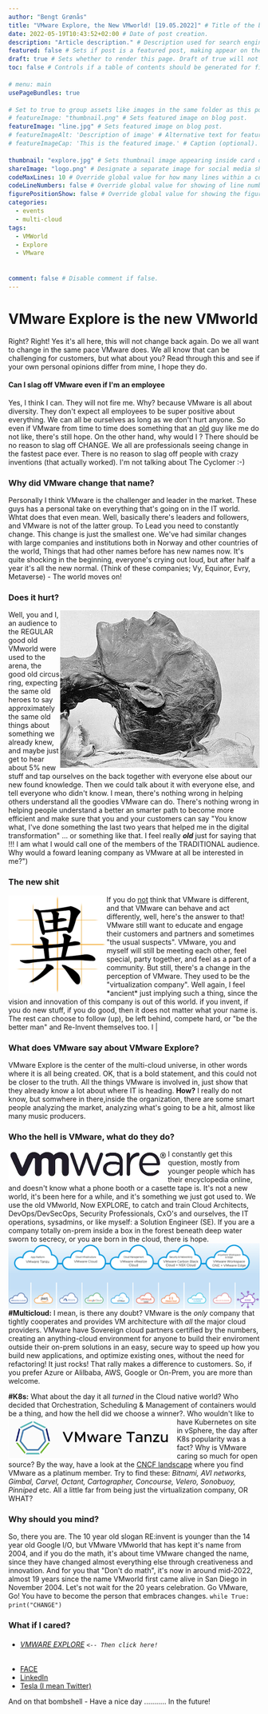 ```yaml
---
author: "Bengt Grønås"
title: "VMware Explore, the New VMworld! [19.05.2022]" # Title of the blog post.
date: 2022-05-19T10:43:52+02:00 # Date of post creation.
description: "Article description." # Description used for search engine.
featured: false # Sets if post is a featured post, making appear on the home page side bar.
draft: true # Sets whether to render this page. Draft of true will not be rendered.
toc: false # Controls if a table of contents should be generated for first-level links automatically.

# menu: main
usePageBundles: true 

# Set to true to group assets like images in the same folder as this post.
# featureImage: "thumbnail.png" # Sets featured image on blog post.
featureImage: "line.jpg" # Sets featured image on blog post.
# featureImageAlt: 'Description of image' # Alternative text for featured image.
# featureImageCap: 'This is the featured image.' # Caption (optional).

thumbnail: "explore.jpg" # Sets thumbnail image appearing inside card on homepage.
shareImage: "logo.png" # Designate a separate image for social media sharing.
codeMaxLines: 10 # Override global value for how many lines within a code block before auto-collapsing.
codeLineNumbers: false # Override global value for showing of line numbers within code block.
figurePositionShow: false # Override global value for showing the figure label.
categories:
  - events
  - multi-cloud
tags:
  - VMWorld
  - Explore
  - VMware


comment: false # Disable comment if false.
---
```


# VMware Explore is the new VMworld
Right? Right!  Yes it's all here, this will not change back again. Do we all want to change in the same pace VMware does. We all know that can be challenging for customers, but what about you? Read through this and see if your own personal opinions differ from mine, I hope they do.   

#### Can I slag off VMware even if I'm an employee
Yes, I think I can. They will not fire me. Why? because VMware is all about diversity. They don't expect all employees to be super positive about everything.  We can all be ourselves as long as we don't hurt anyone. So even if VMware from time to time does something that an <u>old</u> guy like me do not like, there's still hope. On the other hand, why would I ?   There should be no reason to slag off CHANGE. We all are professionals seeing change in the fastest pace ever. There is no reason to slag off people with crazy inventions (that actually worked). I'm not talking about The Cyclomer :-) 

### Why did VMware change that name? 
Personally I think VMware is the challenger and leader in the market. These guys has a personal take on everything that's going on in the IT world. Whtat does that even mean. Well, basically there's leaders and followers, and VMware is not of the latter group. To Lead you need to constantly change. This change is just the smallest one. We've had similar changes with large companies and institutions both in Norway and other countries of the world, Things that had other names before has new names now. It's quite shocking in the beginning, everyone's crying out loud, but after half a year it's all the new normal. (Think of these companies;  Vy, Equinor, Evry, Metaverse) - The world moves on!

### Does it hurt?



<img style="float: right;" src="ramses2nd.jpg"> Well, you and I, an audience to the REGULAR good old VMworld were used to the arena, the good old circus ring, expecting the same old heroes to say approximately the same old things about something we already knew, and maybe just get to hear about 5% new stuff and tap ourselves on the back together with everyone else about our new found knowledge. Then we could talk about it with everyone else, and tell everyone who didn't know. I mean, there's nothing wrong in helping others understand all the goodies VMware can do. There's nothing wrong in helping people understand a better an smarter path to become more efficient and make sure that you and your customers can say "You know what, I've done something the last two years that helped me in the digital transformation" ... or something like that. I feel really ***old*** just for saying that !!! I am what I would call one of the members of the TRADITIONAL audience. Why would a foward leaning company as VMware at all be interested in me?")

### The new shit 
<img style="zoom:50%;float:left;" src="different.jpg">
If you do <u>not</u> think that VMware is different, and that VMware can behave and act differently, well, here's the answer  to that! VMware still want to educate and engage their customers and partners and sometimes "the usual suspects". VMware, you and myself will still be meeting each other, feel special, party together, and feel as a part of a community. But still, there's a change in the perception of VMware. They used to be the "virtualization company". Well again, I feel *ancient* just implying such a thing, since the vision and innovation of this company is out of this world. if you invent, if you do new stuff, if you do good, then it does not matter what your name is. The rest can choose to follow (up), be left behind, compete hard, or "be the better man" and Re-Invent themselves too. I |

### What does VMware say about VMware Explore? 
VMware Explore is the center of the multi-cloud universe, in other words where it is all being created. OK, that is a bold statement, and this could not be closer to the truth. All the things VMware is involved in, just show that they already know a lot about where IT is heading. **How?** I really do not know, but somwhere in there,inside the organization,  there are some smart people analyzing the market, analyzing what's going to be a hit, almost like many music producers. 

### Who the hell is VMware, what do they do?
<img style="zoom:50%;float:left;" src="VMW-logo.png">  I constantly get this question, mostly from younger people which has their encyclopedia online, and doesn't know what a phone booth or a casette tape is. It's not a new world, it's been here for a while, and it's something we just got used to.    We use the old VMworld, Now EXPLORE, to catch and train Cloud Architects, DevOps/DevSecOps, Security Professionals, CxO's and ourselves, the IT operations, sysadmins, or  like myself:  a Solution Engineer (SE).  If you are a company totally on-prem inside a box in the forest beneath deep water sworn to secrecy, or you are born in the cloud, there is hope.      
<img style="float:left;" src="image-20220519115631380-16529541948177.png"> **#Multicloud:** I mean, is there any doubt? VMware is the *only* company that tightly cooperates and provides VM architecture with *all* the major cloud providers. VMware have Sovereign cloud partners certified by the numbers, creating an anything-cloud environment for anyone to build their enviroment outside their on-prem solutions in an easy, secure way to speed up how you build new applications, and optimize existing ones, without the need for refactoring! It just rocks! That rally makes a difference to customers. So, if you prefer Azure or Alilbaba, AWS, Google or On-Prem, you are more than welcome.

**#K8s:** What about the day it all *turned* in the Cloud native world? Who decided that Orchestration, Scheduling & Management of containers would be a thing, and how the hell did we choose a winner?.  <img style="zoom:33%;float:left;" src="TANZU-K8s" style="zoom:33%;" /> Who wouldn't  like to have Kubernetes on site in vSphere, the day after K8s popularity was a fact? Why is VMware caring so much for open source? By the way, have a look at the [CNCF landscape]( https://landscape.cncf.io/ ) where you find VMware as a platinum member. Try to find these: *Bitnami, AVI networks, Gimbal, Carvel, Octant, Cartographer, Concourse, Velero, Sonobuoy, Pinniped*  etc.    All a little far from being just the virtualization company, OR WHAT?


### Why should you mind?
So, there you are. The 10 year old slogan RE:invent is younger than the 14 year old Google I/O, but VMware VMworld that has kept it's name from 2004, and if you do the math, it's about time VMware changed the name, since they have changed almost everything else through creativeness and innovation. And for you that "Don't do math", it's now in around mid-2022, almost 19 years since the name VMworld first came alive in San Diego in November 2004. Let's not wait for the 20 years celebration. Go VMware, Go!   You have to become the person that embraces changes.   `while True:`
    `print("CHANGE")`

### What if I cared?
- ###### [VMWARE EXPLORE](https://www.vmware.com/explore.html)   `<-- Then click here!`
- [FACE](https://www.facebook.com/VMwareExplore/)
- [LinkedIn](https://www.linkedin.com/groups/2028037/) 
- [Tesla (I mean Twitter)](https://twitter.com/VMwareExplore)

And on that bombshell - Have a nice day ........... In the future! 